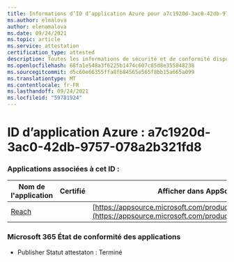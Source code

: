 ```yaml
---
title: Informations d’ID d’application Azure pour a7c1920d-3ac0-42db-9757-078a2b321fd8
ms.author: elmalova
author: elenamalova
ms.date: 09/24/2021
ms.topic: article
ms.service: attestation
certification_type: attested
description: Toutes les informations de sécurité et de conformité disponibles pour a7c1920d-3ac0-42db-9757-078a2b321fd8.
ms.openlocfilehash: 68fa1e548a3f6225b1474c607c85d8e355848238
ms.sourcegitcommit: d5c60e66355ffa8fb84565e565f8bb15a665a099
ms.translationtype: MT
ms.contentlocale: fr-FR
ms.lasthandoff: 09/24/2021
ms.locfileid: "59781924"
---
```

# <a name="azure-app-id-a7c1920d-3ac0-42db-9757-078a2b321fd8"></a>ID d’application Azure : a7c1920d-3ac0-42db-9757-078a2b321fd8


### <a name="apps-associated-with-this-id"></a>Applications associées à cet ID :
| **Nom de l'application** | **Certifié** | **Afficher dans AppSource** |
|--------------|---------------|-----------------------|
| [Reach](https://docs.microsoft.com/microsoft-365-app-certification/forward/WA200002045) |  | [https://appsource.microsoft.com/product/office/WA200002045](https://appsource.microsoft.com/product/office/WA200002045) |

### <a name="microsoft-365-app-compliance-status"></a>Microsoft 365 État de conformité des applications
- Publisher Statut attestaton : Terminé
